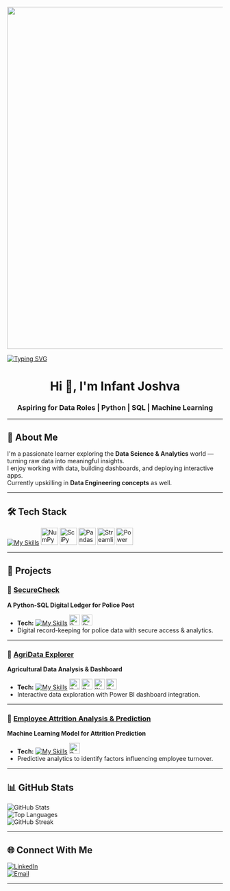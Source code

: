 <!-- 🎯 Animated Banner -->
<p align="center">
  <img src="https://media.giphy.com/media/v1.Y2lkPTc5MGI3NjExM3p1ZDJwaGxncGw5d2d2ZXA4bzZ2dWl5MXpoaGRjaG5za2h6Y3dteCZlcD12MV9pbnRlcm5hbF9naWZfYnlfaWQmY3Q9Zw/qgQUggAC3Pfv687qPC/giphy.gif" width="800"/>
</p>

<!-- 📝 Typing SVG -->
[![Typing SVG](https://readme-typing-svg.herokuapp.com?size=25&color=00F7F7&center=true&vCenter=true&width=800&lines=Hi%2C+I'm+Infant+Joshva+👋;Aspiring+for+Data+Roles;Python+%7C+SQL+%7C+Machine+Learning;Turning+Data+into+Insights)](https://git.io/typing-svg)

<h1 align="center">Hi 👋, I'm Infant Joshva</h1>
<h3 align="center">Aspiring for Data Roles | Python | SQL | Machine Learning</h3>

---

## 🚀 About Me  
I'm a passionate learner exploring the **Data Science & Analytics** world — turning raw data into meaningful insights.  
I enjoy working with data, building dashboards, and deploying interactive apps.  
Currently upskilling in **Data Engineering concepts** as well.

---

## 🛠️ Tech Stack  

[![My Skills](https://skillicons.dev/icons?i=python,postgres,sklearn,html,css,vscode&theme=dark)](https://skillicons.dev)
<img src="https://raw.githubusercontent.com/simple-icons/simple-icons/develop/icons/numpy.svg" width="40" title="NumPy"/>
<img src="https://raw.githubusercontent.com/simple-icons/simple-icons/develop/icons/scipy.svg" width="40" title="SciPy"/>
<img src="https://raw.githubusercontent.com/simple-icons/simple-icons/develop/icons/pandas.svg" width="40" title="Pandas"/>
<img src="https://streamlit.io/images/brand/streamlit-mark-color.png" width="40" title="Streamlit"/>
<img src="https://upload.wikimedia.org/wikipedia/commons/c/cf/Microsoft_Power_BI_Logo.svg" width="40" title="Power BI"/>


---

## 📂 Projects  

### 🔹 [SecureCheck](#)
**A Python-SQL Digital Ledger for Police Post**  
- **Tech:** [![My Skills](https://skillicons.dev/icons?i=python,postgres&theme=dark)](https://skillicons.dev) <img src="https://raw.githubusercontent.com/simple-icons/simple-icons/develop/icons/pandas.svg" width="25" title="Pandas"/> <img src="https://streamlit.io/images/brand/streamlit-mark-color.png" width="25" title="Streamlit"/>  
- Digital record-keeping for police data with secure access & analytics.  

---

### 🔹 [AgriData Explorer](#)
**Agricultural Data Analysis & Dashboard**  
- **Tech:** [![My Skills](https://skillicons.dev/icons?i=python,postgres&theme=dark)](https://skillicons.dev) <img src="https://raw.githubusercontent.com/simple-icons/simple-icons/develop/icons/scipy.svg" width="25" title="SciPy"/> <img src="https://raw.githubusercontent.com/simple-icons/simple-icons/develop/icons/pandas.svg" width="25" title="Pandas"/> <img src="https://streamlit.io/images/brand/streamlit-mark-color.png" width="25" title="Streamlit"/> <img src="https://upload.wikimedia.org/wikipedia/commons/c/cf/Microsoft_Power_BI_Logo.svg" width="25" title="Power BI"/>  
- Interactive data exploration with Power BI dashboard integration.  

---

### 🔹 [Employee Attrition Analysis & Prediction](#)
**Machine Learning Model for Attrition Prediction**  
- **Tech:** [![My Skills](https://skillicons.dev/icons?i=python,postgres,sklearn&theme=dark)](https://skillicons.dev) <img src="https://raw.githubusercontent.com/simple-icons/simple-icons/develop/icons/pandas.svg" width="25" title="Pandas"/>  
- Predictive analytics to identify factors influencing employee turnover.  

---

## 📊 GitHub Stats  

![GitHub Stats](https://github-readme-stats.vercel.app/api?username=YOURUSERNAME&show_icons=true&theme=radical)  
![Top Languages](https://github-readme-stats.vercel.app/api/top-langs/?username=YOURUSERNAME&layout=compact&theme=radical)  
![GitHub Streak](https://github-readme-streak-stats.herokuapp.com/?user=YOURUSERNAME&theme=radical)

---

## 🌐 Connect With Me  
[![LinkedIn](https://img.shields.io/badge/LinkedIn-0A66C2?style=for-the-badge&logo=linkedin&logoColor=white)](https://linkedin.com/in/YOUR-LINK)  
[![Email](https://img.shields.io/badge/Email-D14836?style=for-the-badge&logo=gmail&logoColor=white)](mailto:YOURMAIL@example.com)

---
